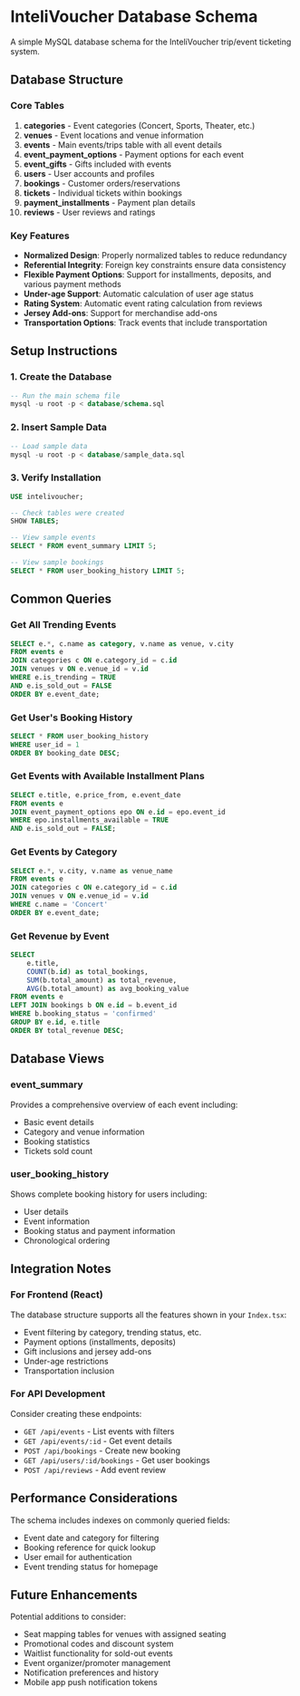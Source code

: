 # InteliVoucher Database Schema

A simple MySQL database schema for the InteliVoucher trip/event ticketing system.

## Database Structure

### Core Tables

1. **categories** - Event categories (Concert, Sports, Theater, etc.)
2. **venues** - Event locations and venue information
3. **events** - Main events/trips table with all event details
4. **event_payment_options** - Payment options for each event
5. **event_gifts** - Gifts included with events
6. **users** - User accounts and profiles
7. **bookings** - Customer orders/reservations
8. **tickets** - Individual tickets within bookings
9. **payment_installments** - Payment plan details
10. **reviews** - User reviews and ratings

### Key Features

- **Normalized Design**: Properly normalized tables to reduce redundancy
- **Referential Integrity**: Foreign key constraints ensure data consistency
- **Flexible Payment Options**: Support for installments, deposits, and various payment methods
- **Under-age Support**: Automatic calculation of user age status
- **Rating System**: Automatic event rating calculation from reviews
- **Jersey Add-ons**: Support for merchandise add-ons
- **Transportation Options**: Track events that include transportation

## Setup Instructions

### 1. Create the Database

```sql
-- Run the main schema file
mysql -u root -p < database/schema.sql
```

### 2. Insert Sample Data

```sql
-- Load sample data
mysql -u root -p < database/sample_data.sql
```

### 3. Verify Installation

```sql
USE intelivoucher;

-- Check tables were created
SHOW TABLES;

-- View sample events
SELECT * FROM event_summary LIMIT 5;

-- View sample bookings
SELECT * FROM user_booking_history LIMIT 5;
```

## Common Queries

### Get All Trending Events

```sql
SELECT e.*, c.name as category, v.name as venue, v.city
FROM events e
JOIN categories c ON e.category_id = c.id
JOIN venues v ON e.venue_id = v.id
WHERE e.is_trending = TRUE
AND e.is_sold_out = FALSE
ORDER BY e.event_date;
```

### Get User's Booking History

```sql
SELECT * FROM user_booking_history
WHERE user_id = 1
ORDER BY booking_date DESC;
```

### Get Events with Available Installment Plans

```sql
SELECT e.title, e.price_from, e.event_date
FROM events e
JOIN event_payment_options epo ON e.id = epo.event_id
WHERE epo.installments_available = TRUE
AND e.is_sold_out = FALSE;
```

### Get Events by Category

```sql
SELECT e.*, v.city, v.name as venue_name
FROM events e
JOIN categories c ON e.category_id = c.id
JOIN venues v ON e.venue_id = v.id
WHERE c.name = 'Concert'
ORDER BY e.event_date;
```

### Get Revenue by Event

```sql
SELECT
    e.title,
    COUNT(b.id) as total_bookings,
    SUM(b.total_amount) as total_revenue,
    AVG(b.total_amount) as avg_booking_value
FROM events e
LEFT JOIN bookings b ON e.id = b.event_id
WHERE b.booking_status = 'confirmed'
GROUP BY e.id, e.title
ORDER BY total_revenue DESC;
```

## Database Views

### event_summary

Provides a comprehensive overview of each event including:

- Basic event details
- Category and venue information
- Booking statistics
- Tickets sold count

### user_booking_history

Shows complete booking history for users including:

- User details
- Event information
- Booking status and payment information
- Chronological ordering

## Integration Notes

### For Frontend (React)

The database structure supports all the features shown in your `Index.tsx`:

- Event filtering by category, trending status, etc.
- Payment options (installments, deposits)
- Gift inclusions and jersey add-ons
- Under-age restrictions
- Transportation inclusion

### For API Development

Consider creating these endpoints:

- `GET /api/events` - List events with filters
- `GET /api/events/:id` - Get event details
- `POST /api/bookings` - Create new booking
- `GET /api/users/:id/bookings` - Get user bookings
- `POST /api/reviews` - Add event review

## Performance Considerations

The schema includes indexes on commonly queried fields:

- Event date and category for filtering
- Booking reference for quick lookup
- User email for authentication
- Event trending status for homepage

## Future Enhancements

Potential additions to consider:

- Seat mapping tables for venues with assigned seating
- Promotional codes and discount system
- Waitlist functionality for sold-out events
- Event organizer/promoter management
- Notification preferences and history
- Mobile app push notification tokens
